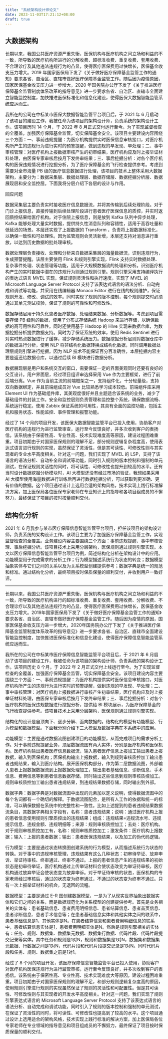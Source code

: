 ```yaml
---
title: "系统架构设计师论文"
date: 2023-11-03T17:21:12+08:00
draft: true
---
```


## 大数据架构

长期以来，我国公共医疗资源严重失衡，医保机构与医疗机构之间立场和利益的不一致，所导致的医疗机构所进行的分解收费、超标准收费、重复收费、套用收费、不合理诊疗及其他违法违规行为的凸显，使得医疗医保费用过快增长，医保基金收支压力增大。2019 年国家医保局下发了《关于做好医疗保障基金监管工作的通知》要求各省、自治区、直辖市做好医疗保障基金监管工作。随后因为疫情原因，国家医保基金收支压力进一步增大，2020 年国务院办公厅下发了《关于推进医疗保障基金监管制度体系改革的指导意见》进一步要求各省、自治区、直辖市全面建立智能监控制度，加快推进医保标准化和信息化建设，使得医保大数据智能监管系统应运而生。

我所在的公司在中标某市医保大数据智能监管平台项目后，于 2021 年 6 月启动了该项目的建设工作，我被任命为该项目的架构设计师，负责系统的架构设计工作。该项目历时 14 个月，于 2022 年 8 月正式交付运行至今。为了实现监督检查的全覆盖，加强医疗保障基金监管，切实保障基金安全。该项目主要建设内容围绕三个方面：一、事前违规提醒：为医疗机构提供实时医保信息审核接口，对医疗机构所产生的违规行为进行实时的预警提醒，做到违规的早发现、早处理；二、事中审核管理：对医疗机构上报数据审核产生的初审结果，医疗机构应及时上报举证材料处理，由医保专家审核后按月下发终审结果；三、事后挖掘分析：对各个医疗机构的医保违规情况进行挖掘分析，为了医疗保障基金的飞行检查提供参考。考虑到需要对全市海量 PB 级的医疗信息数据进行处理，该项目的技术上整体采用大数据架构，主要分为：数据采集层、数据处理层、数据存储层、数据挖掘分析层、数据展现层和安全监控层。下面我将分层介绍下各层的设计与作用。

回应问题

数据采集层主要负责实时接收医疗信息数据流，并将其传输到后续处理阶段。对于门诊上报信息，直接传输到后续处理阶段进行患者医疗医保信息的质控，并实时返回质控结果给医疗机构。对于住院上报信息，则是放到 Kafka 队列中异步处理，Kafka 能够处理大量实时数据，提供持久性消息队列和容错性，适用于高吞吐量和低延迟的场景。本层还实现了上报数据的 Transform ，负责将上报数据标准化，以确保一致性和可处理性。因为监管规则会灵活新增，本层还支持对消息进行重放，以达到历史数据的批处理审核。

数据处理层负责接收、处理和分析来自数据采集层的海量数据流，识别违规行为，生成预警提醒。该层主要使用 Flink 和规则引擎实现，Flink 支持实时数据处理、复杂事件处理、状态管理等功能，适用于大规模数据流的处理和分析。识别医疗机构产生的实时数据中潜在的违规行为则通过规则引擎。规则引擎采用支持编译执行的表达式语言 MVEL 实现，保证规则灵活性和执行速度。实现了 MVEL 的 Microsoft Language Server Protocol 支持了该表达式语言的语法分析、自动完成和调试等功能，并采用在线编辑器 Monaco Editor 进行在线的规则维护，保证规则开发、修改、调试的效率。同时实现了规则的版本控制，每个规则提交时必须通过其单元测试校验，保证了规则的可靠性和可修改性。

数据存储层用于持久化患者医疗数据、处理结果数据、分析数据等。考虑到项目需要存储 PB 级别的数据，使用了分布式存储系统 Hadoop 来进行存储，以确保数据的高可用性和可靠性。同时还使用基于 Hadoop 的 Hive 实现来数据仓库，为数据挖掘分析提供数据支持。同时为了保证系统的效率，使用 Redis Sentinel 进行对实时热点数据进行了缓存，减少存储系统压力。数据挖掘分析层则对数据仓库中的数据进行分析，使用 NLP 将非结构化数据转换成结构化数据，同时调用数据处理层规则引擎进行挖掘。因为 NLP 技术不能保证百分百准确性，本层挖掘内容主要是返还给数据仓库，以通过后续 BI 模块进行数据分析。

数据展现层是用户和系统交互的窗口，需要保证一定的界面美观同时还要有良好的交互设计。用户界面层，经过项目组评审选择采用 Vue 作为主要框架，进行了前后端分离。Vue 作为当前主流的前端框架之一，支持组件化，十分轻量级，支持双向数据绑定，并且前端组成员对 Vue 比较熟悉学习成本较低。前端组件库采用 Element UI 作为基础组件库，其美观度很好并且主题适合该系统的业务，减少了基础组件的封装工作。安全和监控层则负责管理和监控整个系统，确保数据流畅、系统运行稳定。使用 Zabbix 保证系统的可用性，其具有全面的监控功能，包括主机和服务状态、性能监控、事件管理和报警功能。

经过了 14 个月的项目开发，该医保大数据智能监管平台已投入使用，协助客户对医疗机构的违规行为进行监管审查，运行至今反馈良好，并多次收到客户的表扬信。该系统由于保密性高、专业性高、技术实现难度高等原因，建设过程困难重重。项目初期由于对国家医保规则的理解不足，部分规则逻辑复杂程度高，使用表达式语言进行规则的实现，虽然保证了灵活性，但是其可读性、可修改性则与其实现者的专业水平高度相关。针对这一问题，我们实现了 MVEL 的 LSP，支持了该语言的语法分析、自动补全和调试等功能，同时引入规则的版本控制和强制的单元测试，在保证规则灵活性的同时，将可读性、可修改性也提升到较高的水平。还有当时设计数据挖掘分析模块时，AI 大模型还没有经过市场的验证，我想如果采用 AI 大模型使用海量数据进行训练后再进行数据挖掘分析，可以获取到更准确、更有价值的数据。这个项目通过设计上选用合适的架构风格，技术实现上践行标准解决方案，加上医保局各位医保专家老师在专业知识上的指导和各项目组成员的不懈努力，最终保证了项目的按时按量顺利交付。


## 结构化分析

2021 年 6 月我参与某市医疗保障信息智能监管平台项目，担任该项目的架构设计师，负责系统的架构设计工作。该项目主要为了加强医疗保障基金监管工作，实现监督检查的全覆盖。业务建设内容主要围绕三个方面：事前违规提醒、事中审核管理、事后挖掘分析。该项目技术上采用分层架构，医保规则通过规则引擎实现。本文以医疗保障信息智能监管平台项目为例，简述结构化分析在架构设计中的应用。功能模型用于完成需求的分析工作；行为模型描述系统行为状态的转变；数据模型抽象实体与它们之间的关系以及为关系模型创建提供参考；数据字典是统一的规范和标准。通过结构化分析，最终项目按时保质保量的顺利交付，并收到用户一致好评。

---

长期以来，我国公共医疗资源严重失衡，医保机构与医疗机构之间立场和利益的不一致，所导致的医疗机构进行的超标准收费、重复收费、套用收费、分解收费、不合理诊疗以及其他违法违规行为的凸显，使得医疗医保费用过快增长，医保基金收支压力增大。2019年国家医保局下发了《关于做好医疗保障基金监管工作的通知》要求各省、自治区、直辖市做好医疗保障基金监管工作。随后因为疫情的原因，国家医保基金收支压力进一步增大，2020年国务院办公厅下发了《关于推进医疗保障基金监管制度体系改革的指导意见》进一步要求各省、自治区、直辖市全面建设智能监控制度，加快推进医保标准化和信息化建设，使得医疗保障信息智能监管系统应运而生。

我所在的公司在中标某市医疗保障信息智能监管平台项目后，于 2021 年 6 月启动了该项目的建设工作，我被任命为该项目的架构设计师，负责系统的架构设计工作。该项目历史 8 个月，于 2022 年 2 月正式交付上线运行至今。为了实现监督检查的全覆盖，加强医疗保障基金监管，切实保障基金安全。该项目建设内容主要围绕三个方面：一、事前违规提醒：为医疗机构提供实时医保信息审核接口，对医疗机构所产生的违规行为进行实时的预警提醒，做到违规的早发现、早处理；二、事中审核管理：对医疗机构上报数据进行审核产生初审结果，医疗机构应及时上报举证材料处理，由医保专家审核后按月下发终审结果；三、事后挖掘分析：对各个医疗机构的医保违规数据进行挖掘分析，提供给 BI 模块展示，为医疗保障基金的飞行检查提供参考。该项目技术上采用分层架构，医保规则通过规则引擎实现。

结构化的设计是自顶向下、逐步分解、面向数据的。结构化的模型有功能模型、行为模型和数据模型。下面我分别介绍下三大模型及数据字典在本系统中的应用。

功能模型：主要是通过数据流图创建项目的功能模型，从而完成项目的需求分析工作。对于事前违规提醒业务，顶层数据流图有两大实体，分别是医疗机构和医保机构。医疗机构输出患者医疗信息数据流，输入患者医疗信息上报加工输出患者上报数据，输入到医保机构；医保机构输出上报数据，输入到规则审核质控加工输出患者违规结果，输入到医疗结构。展开医保机构部分，作为第二层数据流图，外部输入患者上报数据数据流到上报数据处理加工，输出患者基础信息、诊断信息、手术信息、费用信息等到患者信息数据存储，同时输出这些信息到规则审核质控加工。规则审核质控加工输出患者违规结果，到违规结果数据存储，同时输出到外部。

数据字典：数据字典是对数据流图中出现的元素加以定义说明，使得数据流图中的每个名词都有一个确切的解释。于数据流图配合，是所有人工作的依据和统一的标准，可以确保数据在系统中的完整性和一致性。比如上述提到的患者违规结果数据流条目，其数据字典相关字段有，名称：患者违规结果；说明：通过医疗机构上报的患者信息使用规则引擎质控出的违规结果；组成：违规结果=违规流水号、违规提示信息、违规金额、违规明细等；来源：规则审核质控加工；去处：医疗机构。对于规则审核质控加工有，名称：规则审核质控加工；激发条件：医疗机构上报数据；输入：上报的患者数据；输出：患者医保违规结果，以及加工的伪代码逻辑。

行为模型：主要是通过状态转换图创建系统的行为模型，从而描述系统行为状态的转换。对于事中的违规审核管理，违规结果有这么几种状态：初审待举证、放弃申诉、举证待审核、终审通过、终审不通过。上报的患者信息产生的违规结果的初始状态是初审待举证，医疗机构通过上传举证材料会使状态改变为举证待审核，医疗机构通过放弃举证会使状态变为放弃申诉。对于举证待审核的状态，医保机构的专家老师经过审核后，通过的状态变为终审通过，不通过的状态变为终审不通过。只有一次上报举证材料的机会，无退回的流程。

数据模型：主要是通过 E-R 图创建数据模型，一是为了从现实世界抽象出数据实体和它们之间的关系，而是数据规范化为关系模型的创建提供参考。首先是业务相关的实体有：患者基础信息、患者费用明细信息、患者结算信息、患者首页信息、患者诊断信息、患者手术信息等；在患者基础信息实体和其他实体之间的联系中，患者基础信息是1，其他实体是N。在患者结算信息和患者费用明细信息的联系中，患者结算信息实体是1，患者费用明细实体是N。然后是规则引擎相关的实体有：任务、规则、数据集、数据集元数据、数据集行数据、代码片段、代码片段提交记录等实体。其中任务和规则是1对N，规则和数据集是1对N，数据集和数据集元数据、行数据之间是1对N，代码片段和代码片段提交记录是1对N。同时代码片段和任务、规则、数据集之前是1对1。

经过了 8 个月的项目开发，该医疗保障信息智能监管平台已投入使用，协助客户对医疗机构医保违规行为进行监管审核，运行至今反馈良好，并多次收到客户的表扬信。该系统由于保密性高、专业性高、技术实现难度大等原因，建设过程困难重重。项目初期由于对国家医保规则的理解不足，和部分规则逻辑复杂度高的原因，使用规则引擎进行规则的实现虽然保证了规则的灵活性和可配置性。但是其可读性、可修改性则与其实现者的开发水平高度相关。针对这一问题，我们实现了规则引擎表达式语言的 Microsoft Language Server Protocol 支持了该表达式语言的语法分析、自动完成和调试功能，同时引入了规则的版本控制和强制的单元测试，在保证了灵活性的同时，将可读性、可修改性也提高到了较高的水平。这个项目通过设计上选用适合的架构风格，技术实现上践行标准的解决方案，加上医保局各位专家老师在专业领域的指导意见和项目组成员的不懈努力，最终保证了项目按时保质保量的顺利交付。
